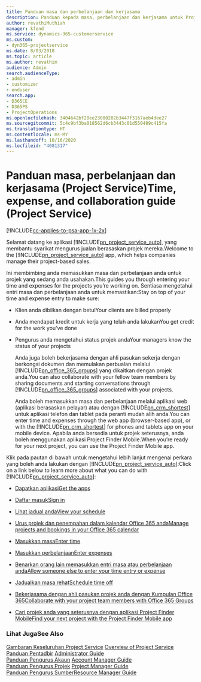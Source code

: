 ```yaml
---
title: Panduan masa dan perbelanjaan dan kerjasama
description: Panduan kepada masa, perbelanjaan dan kerjasama untuk Project Service
author: revathiMuthiah
manager: kfend
ms.service: dynamics-365-customerservice
ms.custom:
- dyn365-projectservice
ms.date: 8/03/2018
ms.topic: article
ms.author: revathim
audience: Admin
search.audienceType:
- admin
- customizer
- enduser
search.app:
- D365CE
- D365PS
- ProjectOperations
ms.openlocfilehash: 3404642bf20ee23000202b3447f3167aeb4dee27
ms.sourcegitcommit: 5c4c9bf3ba018562d6cb3443c01d550489c415fa
ms.translationtype: HT
ms.contentlocale: ms-MY
ms.lasthandoff: 10/16/2020
ms.locfileid: "4081317"
---
```

# <a name="time-expense-and-collaboration-guide-project-service"></a><span data-ttu-id="bc9d1-103">Panduan masa, perbelanjaan dan kerjasama (Project Service)</span><span class="sxs-lookup"><span data-stu-id="bc9d1-103">Time, expense, and collaboration guide (Project Service)</span></span>

[!INCLUDE[cc-applies-to-psa-app-1x-2x](../includes/cc-applies-to-psa-app-1x-2x.md)]

<span data-ttu-id="bc9d1-104">Selamat datang ke aplikasi [!INCLUDE[pn_project_service_auto](../includes/pn-project-service-auto.md)], yang membantu syarikat mengurus jualan berasaskan projek mereka.</span><span class="sxs-lookup"><span data-stu-id="bc9d1-104">Welcome to the [!INCLUDE[pn_project_service_auto](../includes/pn-project-service-auto.md)] app, which helps companies manage their project-based sales.</span></span> 
  
 <span data-ttu-id="bc9d1-105">Ini membimbing anda memasukkan masa dan perbelanjaan anda untuk projek yang sedang anda usahakan.</span><span class="sxs-lookup"><span data-stu-id="bc9d1-105">This guides you through entering your time and expenses for the projects you’re working on.</span></span> <span data-ttu-id="bc9d1-106">Sentiasa mengetahui entri masa dan perbelanjaan anda untuk memastikan:</span><span class="sxs-lookup"><span data-stu-id="bc9d1-106">Stay on top of your time and expense entry to make sure:</span></span>  
  
- <span data-ttu-id="bc9d1-107">Klien anda dibilkan dengan betul</span><span class="sxs-lookup"><span data-stu-id="bc9d1-107">Your clients are billed properly</span></span>  
  
- <span data-ttu-id="bc9d1-108">Anda mendapat kredit untuk kerja yang telah anda lakukan</span><span class="sxs-lookup"><span data-stu-id="bc9d1-108">You get credit for the work you’ve done</span></span>  
  
- <span data-ttu-id="bc9d1-109">Pengurus anda mengetahui status projek anda</span><span class="sxs-lookup"><span data-stu-id="bc9d1-109">Your managers know the status of your projects</span></span>  
  
  <span data-ttu-id="bc9d1-110">Anda juga boleh bekerjasama dengan ahli pasukan sekerja dengan berkongsi dokumen dan memulakan perbualan melalui [!INCLUDE[pn_office_365_groups](../includes/pn-office-365-groups.md)] yang dikaitkan dengan projek anda.</span><span class="sxs-lookup"><span data-stu-id="bc9d1-110">You can also collaborate with your fellow team members by sharing documents and starting conversations through [!INCLUDE[pn_office_365_groups](../includes/pn-office-365-groups.md)] associated with your projects.</span></span>  
  
  <span data-ttu-id="bc9d1-111">Anda boleh memasukkan masa dan perbelanjaan melalui aplikasi web (aplikasi berasaskan pelayar) atau dengan [!INCLUDE[pn_crm_shortest](../includes/pn-crm-shortest.md)] untuk aplikasi telefon dan tablet pada peranti mudah alih anda.</span><span class="sxs-lookup"><span data-stu-id="bc9d1-111">You can enter time and expenses through the web app (browser-based app), or with the [!INCLUDE[pn_crm_shortest](../includes/pn-crm-shortest.md)] for phones and tablets app on your mobile device.</span></span> <span data-ttu-id="bc9d1-112">Apabila anda bersedia untuk projek seterusnya, anda boleh menggunakan aplikasi Project Finder Mobile.</span><span class="sxs-lookup"><span data-stu-id="bc9d1-112">When you’re ready for your next project, you can use the Project Finder Mobile app.</span></span>  
  
<span data-ttu-id="bc9d1-113">Klik pada pautan di bawah untuk mengetahui lebih lanjut mengenai perkara yang boleh anda lakukan dengan [!INCLUDE[pn_project_service_auto](../includes/pn-project-service-auto.md)]:</span><span class="sxs-lookup"><span data-stu-id="bc9d1-113">Click on a link below to learn more about what you can do with [!INCLUDE[pn_project_service_auto](../includes/pn-project-service-auto.md)]:</span></span>  
  
-   [<span data-ttu-id="bc9d1-114">Dapatkan aplikasi</span><span class="sxs-lookup"><span data-stu-id="bc9d1-114">Get the apps</span></span>](../psa/get-apps.md)  
  
-   [<span data-ttu-id="bc9d1-115">Daftar masuk</span><span class="sxs-lookup"><span data-stu-id="bc9d1-115">Sign in</span></span>](../psa/sign-in.md)  
  
-   [<span data-ttu-id="bc9d1-116">Lihat jadual anda</span><span class="sxs-lookup"><span data-stu-id="bc9d1-116">View your schedule</span></span>](../psa/view-schedule.md)  
  
-   [<span data-ttu-id="bc9d1-117">Urus projek dan penempahan dalam kalendar Office 365 anda</span><span class="sxs-lookup"><span data-stu-id="bc9d1-117">Manage projects and bookings in your Office 365 calendar</span></span>](../psa/manage-project-bookings-office-365-calendar.md)  
  
-   [<span data-ttu-id="bc9d1-118">Masukkan masa</span><span class="sxs-lookup"><span data-stu-id="bc9d1-118">Enter time</span></span>](../psa/enter-time.md)  
  
-   [<span data-ttu-id="bc9d1-119">Masukkan perbelanjaan</span><span class="sxs-lookup"><span data-stu-id="bc9d1-119">Enter expenses</span></span>](../psa/enter-expenses.md)  
  
-   [<span data-ttu-id="bc9d1-120">Benarkan orang lain memasukkan entri masa atau perbelanjaan anda</span><span class="sxs-lookup"><span data-stu-id="bc9d1-120">Allow someone else to enter your time entry or expense</span></span>](../psa/allow-someone-else-enter-time-entry-expense.md)  
  
-   [<span data-ttu-id="bc9d1-121">Jadualkan masa rehat</span><span class="sxs-lookup"><span data-stu-id="bc9d1-121">Schedule time off</span></span>](../psa/schedule-time-off.md)  
  
-   [<span data-ttu-id="bc9d1-122">Bekerjasama dengan ahli pasukan projek anda dengan Kumpulan Office 365</span><span class="sxs-lookup"><span data-stu-id="bc9d1-122">Collaborate with your project team members with Office 365 Groups</span></span>](../psa/collaborate-project-team-members-office-365-groups.md)  
  
-   [<span data-ttu-id="bc9d1-123">Cari projek anda yang seterusnya dengan aplikasi Project Finder Mobile</span><span class="sxs-lookup"><span data-stu-id="bc9d1-123">Find your next project with the Project Finder Mobile app</span></span>](../psa/find-next-project-finder-mobile-app.md)  
  
### <a name="see-also"></a><span data-ttu-id="bc9d1-124">Lihat Juga</span><span class="sxs-lookup"><span data-stu-id="bc9d1-124">See Also</span></span>  
 <span data-ttu-id="bc9d1-125">[Gambaran Keseluruhan Project Service](../psa/overview.md) </span><span class="sxs-lookup"><span data-stu-id="bc9d1-125">[Overview of Project Service](../psa/overview.md) </span></span>  
 <span data-ttu-id="bc9d1-126">[Panduan Pentadbir](../psa/admin-guide.md) </span><span class="sxs-lookup"><span data-stu-id="bc9d1-126">[Administrator Guide](../psa/admin-guide.md) </span></span>  
 <span data-ttu-id="bc9d1-127">[Panduan Pengurus Akaun](../psa/account-manager-guide.md) </span><span class="sxs-lookup"><span data-stu-id="bc9d1-127">[Account Manager Guide](../psa/account-manager-guide.md) </span></span>  
 <span data-ttu-id="bc9d1-128">[Panduan Pengurus Projek](../psa/project-manager-guide.md) </span><span class="sxs-lookup"><span data-stu-id="bc9d1-128">[Project Manager Guide](../psa/project-manager-guide.md) </span></span>  
 [<span data-ttu-id="bc9d1-129">Panduan Pengurus Sumber</span><span class="sxs-lookup"><span data-stu-id="bc9d1-129">Resource Manager Guide</span></span>](../psa/resource-manager-guide.md)   
